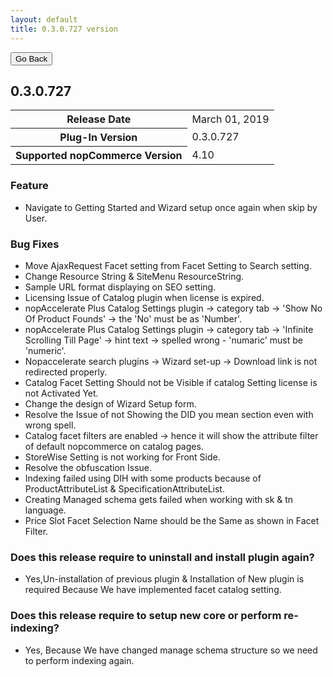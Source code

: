 ```yaml
---
layout: default
title: 0.3.0.727 version
---
```

<div class="sub-section">
  <div class="backtoprevpage">
    <button id="backButton">Go Back</button>
  </div>
  <div class="page-title">
    <h2>0.3.0.727</h2>
  </div>
  <div class="section-content">
    <div class="table-responsive">
        <table class="table table-bordered table-striped table-hover">
            <tbody>
                <tr>
                    <th>Release Date</th>
                    <td>March 01, 2019</td>
                </tr>
                <tr>
                    <th>Plug-In Version</th>
                    <td>0.3.0.727</td>
                </tr>
                <tr>
                    <th>Supported nopCommerce Version</th>
                    <td>4.10</td>
                </tr>
            </tbody>
        </table>
    </div>
  </div>
</div>
<div class="sub-section">
  <div class="sub-title">
    <h3><span>Feature</span></h3>
  </div>
  <div class="section-content">
    <ul class="info-badges">
      <li>Navigate to Getting Started and Wizard setup once again when skip by User.</li>
    </ul>
  </div>
</div>  
<div class="sub-section">
  <div class="sub-title">
    <h3><span>Bug Fixes</span></h3>
  </div>
  <div class="section-content">
    <ul class="info-badges">
      <li>Move AjaxRequest Facet setting from Facet Setting to Search setting.</li>
      <li>Change Resource String & SiteMenu ResourceString.</li>
      <li>Sample URL format displaying on SEO setting.</li>
      <li>Licensing Issue of Catalog plugin when license is expired.</li>
      <li>nopAccelerate Plus Catalog Settings plugin -> category tab -> 'Show No Of Product Founds' -> the 'No' must be as 'Number'.</li>
      <li>nopAccelerate Plus Catalog Settings plugin -> category tab -> 'Infinite Scrolling Till Page' -> hint text -> spelled wrong - 'numaric' must be 'numeric'.</li>
      <li>Nopaccelerate search plugins -> Wizard set-up -> Download link is not redirected properly.</li>
      <li>Catalog Facet Setting Should not be Visible if catalog Setting license is not Activated Yet.</li>
      <li>Change the design of Wizard Setup form.</li>
      <li>Resolve the Issue of not Showing the DID you mean section even with wrong spell.</li>
      <li>Catalog facet filters are enabled -> hence it will show the attribute filter of default nopcommerce on catalog pages.</li>
      <li>StoreWise Setting is not working for Front Side.</li>
      <li>Resolve the obfuscation Issue.</li>
      <li>Indexing failed using DIH with some products because of ProductAttributeList & SpecificationAttributeList.</li>
      <li>Creating Managed schema gets failed when working with sk & tn language.</li>
      <li>Price Slot Facet Selection Name should be the Same as shown in Facet Filter.</li>
    </ul>
  </div>
</div>
<div class="sub-section">
  <div class="sub-title">
    <h3><span>Does this release require to uninstall and install plugin again?</span></h3>
  </div>
  <div class="section-content">
    <ul class="info-badges">
      <li>Yes,Un-installation of previous plugin & Installation of New plugin is required Because We have implemented facet catalog setting.</li>
    </ul>
  </div>
</div>  
<div class="sub-section">
  <div class="sub-title">
    <h3><span>Does this release require to setup new core or perform re-indexing?</span></h3>
  </div>
  <div class="section-content">
    <ul class="info-badges">
      <li>Yes, Because We have changed manage schema structure so we need to perform indexing again.</li>
    </ul>
  </div>
</div>
